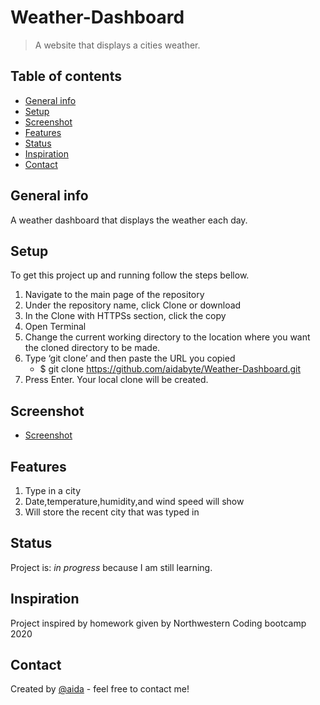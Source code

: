 # Weather-Dashboard

> A website that displays a cities weather.

## Table of contents
* [General info](#general-info)
* [Setup](#setup)
* [Screenshot](#Screenshot)
* [Features](#features)
* [Status](#status)
* [Inspiration](#inspiration)
* [Contact](#contact)

## General info
A weather dashboard that displays the weather each day.

## Setup

To get this project up and running follow the steps bellow.

1. Navigate to the main page of the repository
2. Under the repository name, click Clone or download
3. In the Clone with HTTPSs section, click the copy
4. Open Terminal
5. Change the current working directory to the location where you want the cloned directory to be made.
6. Type ‘git clone’ and then paste the URL you copied
	- $ git clone https://github.com/aidabyte/Weather-Dashboard.git
7. Press Enter. Your local clone will be created.

## Screenshot
* [Screenshot](#Screenshot)


## Features
1. Type in a city
2. Date,temperature,humidity,and wind speed will show
3. Will store the recent city that was typed in


## Status
Project is: _in progress_ because I am still learning.

## Inspiration
Project inspired by homework given by Northwestern Coding bootcamp 2020

## Contact
Created by [@aida](https://https://github.com/aidabyte) - feel free to contact me!
